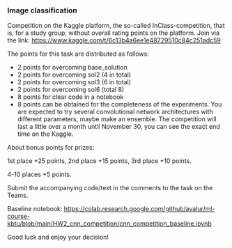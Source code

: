 ### Image classification

  Competition on the Kaggle platform, the so-called InClass-competition, that is, for a study group, without overall rating points on the platform. Join via the link:
  https://www.kaggle.com/t/6c13b4a6ee1e48729510c84c251adc59

  The points for this task are distributed as follows:

  * 2 points for overcoming base_solution
  * 2 points for overcoming sol2 (4 in total)
  * 2 points for overcoming sol3 (6 in total)
  * 2 points for overcoming sol6 (total 8)
  * 8 points for clear code in a notebook
  * 8 points can be obtained for the completeness of the experiments. You are expected to try several convolutional network architectures with different parameters, maybe make an ensemble. The competition will last a little over a month until November 30, you can see the exact end time on the Kaggle.

  About bonus points for prizes:

  1st place +25 points, 2nd place +15 points, 3rd place +10 points.

  4-10 places +5 points.

  Submit the accompanying code/text in the comments to the task on the Teams.

  Baseline notebook: https://colab.research.google.com/github/avalur/ml-course-kbtu/blob/main/HW2_cnn_competition/cnn_competition_baseline.ipynb

  Good luck and enjoy your decision!
